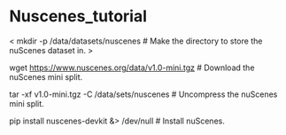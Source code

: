 # Nuscenes_tutorial

< mkdir -p /data/datasets/nuscenes  # Make the directory to store the nuScenes dataset in. >

wget https://www.nuscenes.org/data/v1.0-mini.tgz  # Download the nuScenes mini split.

tar -xf v1.0-mini.tgz -C /data/sets/nuscenes  # Uncompress the nuScenes mini split.

pip install nuscenes-devkit &> /dev/null  # Install nuScenes.
